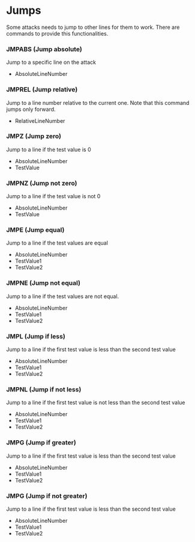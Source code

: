 # Jumps #
Some attacks needs to jump to other lines for them to work.
There are commands to provide this functionalities.

### JMPABS (Jump absolute) ###
Jump to a specific line on the attack
* AbsoluteLineNumber

### JMPREL (Jump relative) ###
Jump to a line number relative to the current one. Note that this command jumps only forward.
* RelativeLineNumber

### JMPZ (Jump zero) ###
Jump to a line if the test value is 0
* AbsoluteLineNumber
* TestValue

### JMPNZ (Jump not zero) ###
Jump to a line if the test value is not 0
* AbsoluteLineNumber
* TestValue

### JMPE (Jump equal) ###
Jump to a line if the test values are equal
* AbsoluteLineNumber
* TestValue1
* TestValue2

### JMPNE (Jump not equal) ###
Jump to a line if the test values are not equal.
* AbsoluteLineNumber
* TestValue1
* TestValue2

### JMPL (Jump if less) ###
Jump to a line if the first test value is less than the second test value
* AbsoluteLineNumber
* TestValue1
* TestValue2

### JMPNL (Jump if not less) ###
Jump to a line if the first test value is not less than the second test value
* AbsoluteLineNumber
* TestValue1
* TestValue2


### JMPG (Jump if greater) ###
Jump to a line if the first test value is less than the second test value
* AbsoluteLineNumber
* TestValue1
* TestValue2


### JMPG (Jump if not greater) ###
Jump to a line if the first test value is less than the second test value
* AbsoluteLineNumber
* TestValue1
* TestValue2